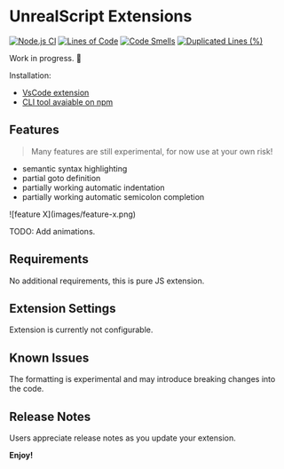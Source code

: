 # UnrealScript Extensions


[![Node.js CI](https://github.com/peterekepeter/ucx/actions/workflows/node.js.yml/badge.svg)](https://github.com/peterekepeter/ucx/actions/workflows/node.js.yml)
[![Lines of Code](https://sonarcloud.io/api/project_badges/measure?project=peterekepeter_ucx&metric=ncloc)](https://sonarcloud.io/summary/new_code?id=peterekepeter_ucx)
[![Code Smells](https://sonarcloud.io/api/project_badges/measure?project=peterekepeter_ucx&metric=code_smells)](https://sonarcloud.io/summary/new_code?id=peterekepeter_ucx)
[![Duplicated Lines (%)](https://sonarcloud.io/api/project_badges/measure?project=peterekepeter_ucx&metric=duplicated_lines_density)](https://sonarcloud.io/summary/new_code?id=peterekepeter_ucx)

Work in progress. 🚧

Installation: 
 - [VsCode extension](https://marketplace.visualstudio.com/items?itemName=peterekepeter.ucx)
 - [CLI tool avaiable on npm](https://www.npmjs.com/package/ucx)

## Features

> Many features are still experimental, for now use at your own risk!

 - semantic syntax highlighting
 - partial goto definition
 - partially working automatic indentation
 - partially working automatic semicolon completion


\!\[feature X\]\(images/feature-x.png\)

TODO: Add animations.

## Requirements

No additional requirements, this is pure JS extension.

## Extension Settings

Extension is currently not configurable.

## Known Issues

The formatting is experimental and may introduce breaking changes into the
code.

## Release Notes

Users appreciate release notes as you update your extension.

**Enjoy!**
